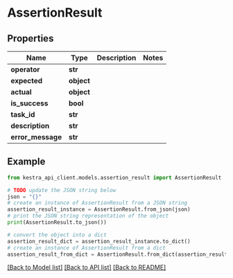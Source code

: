 # AssertionResult


## Properties

Name | Type | Description | Notes
------------ | ------------- | ------------- | -------------
**operator** | **str** |  | 
**expected** | **object** |  | 
**actual** | **object** |  | 
**is_success** | **bool** |  | 
**task_id** | **str** |  | 
**description** | **str** |  | 
**error_message** | **str** |  | 

## Example

```python
from kestra_api_client.models.assertion_result import AssertionResult

# TODO update the JSON string below
json = "{}"
# create an instance of AssertionResult from a JSON string
assertion_result_instance = AssertionResult.from_json(json)
# print the JSON string representation of the object
print(AssertionResult.to_json())

# convert the object into a dict
assertion_result_dict = assertion_result_instance.to_dict()
# create an instance of AssertionResult from a dict
assertion_result_from_dict = AssertionResult.from_dict(assertion_result_dict)
```
[[Back to Model list]](../README.md#documentation-for-models) [[Back to API list]](../README.md#documentation-for-api-endpoints) [[Back to README]](../README.md)


